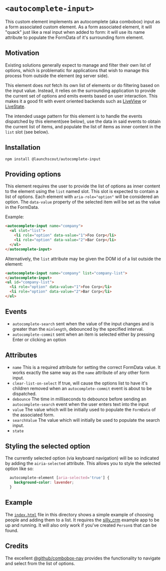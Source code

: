 # `<autocomplete-input>`

This custom element implements an autocomplete (aka combobox) input as a form associated custom element. As a form associated element, it will "quack" just like a real input when added to form: it will use its name attribute to populate the FormData of it's surrounding form element.

## Motivation

Existing solutions generally expect to manage and filter their own list of options, which is problematic for applications that wish to manage this process from outside the element (eg server side).

This element does *not* fetch its own list of elements or do filtering based on the input value. Instead, it relies on the surrounding application to provide the current set of options and emits events based on user interaction. This makes it a good fit with event oriented backends such as [LiveView](https://hexdocs.pm/phoenix_live_view/1.0.0-rc.0/Phoenix.LiveView.html) or [LiveState](https://github.com/launchscout/live_state).

The intended usage pattern for this element is to handle the events dispatched by this element(see below), use the data in said events to obtain the current list of items, and populate the list of items as inner content in the `list` slot (see below).

## Installation

```
npm install @launchscout/autocomplete-input
```

## Providing options

This element requires the user to provide the list of options as inner content to the element using the `list` named slot. This slot is expected to contain a list of options. Each element with `aria-role="option"` will be considered an option. The `data-value` property of the selected item will be set as the value in the FormData.

Example:

```html
<autocomplete-input name="company">
  <ul slot="list">
    <li role="option" data-value="1">Foo Corp</li>
    <li role="option" data-value="2">Bar Corp</li>
  </ul>
</autocomplete-input>
```

Alternatively, the `list` attribute may be given the DOM id of a list outside the element:

```html
<autocomplete-input name="company" list="company-list">
</autocomplete-input>
<ul id="company-list">
  <li role="option" data-value="1">Foo Corp</li>
  <li role="option" data-value="2">Bar Corp</li>
</ul>
```

## Events

- `autocomplete-search` sent when the value of the input changes and is greater than the `minlength`, debounced by the specified interval.
- `autocomplete-commit` sent when an item is selected either by pressing Enter or clicking an option

## Attributes

- `name` This is a required attribute for setting the correct FormData value. It works exactly the same way as the `name` attribute of any other form input.
- `clear-list-on-select` If true, will cause the options list to have it's children removed when an `autocomplete-commit` event is about to be dispatched.
- `debounce` The time in milliseconds to debounce before sending an `autocomplete-search` event when the user enters text into the input
- `value` The value which will be initially used to populate the `FormData` of the associated form.
- `searchValue` The value which will initially be used to populate the search input.
- `state`

## Styling the selected option

The currently selected option (via keyboard navigation) will be so indicated by adding the `airia-selected` attribute. This allows you to style the selected option like so:

```css
  autocomplete-element [aria-selected='true'] {
    background-color: lavender;
  }

```

## Example

The [`index.html`](index.html) file in this directory shows a simple example of choosing people and adding them to a list. It requires the [silly_crm](https://github.com/superchris/silly_crm) example app to be up and running. It will also only work if you've created `Person`s that can be found.

## Credits

The excellent [@github/combobox-nav](https://github.com/github/combobox-nav) provides the functionality to navigate and select from the list of options.